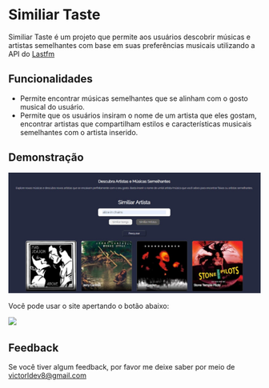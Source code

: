 
# Similiar Taste

Similiar Taste é um projeto que permite aos usuários descobrir músicas e artistas semelhantes com base em suas preferências musicais utilizando a API do [Lastfm](https://www.last.fm/api)

## Funcionalidades

- Permite encontrar músicas semelhantes que se alinham com o gosto musical do usuário.
- Permite que os usuários insiram o nome de um artista que eles gostam, encontrar artistas que compartilham estilos e características musicais semelhantes com o artista inserido.


## Demonstração

![alt text](https://github.com/vlopess/SimilarTaste/blob/main/image.jpg?raw=true)


Você pode usar o site apertando o botão abaixo:

<a href = "https://similarartirts.vlopess.repl.co/" target="_blank"><img src="https://img.shields.io/badge/-Similar Taste-%23333?style=for-the-badge&logoColor=white" target="_blank"></a>



## Feedback

Se você tiver algum feedback, por favor me deixe saber por meio de victorldev8@gmail.com
